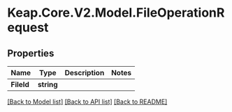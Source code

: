 # Keap.Core.V2.Model.FileOperationRequest

## Properties

Name | Type | Description | Notes
------------ | ------------- | ------------- | -------------
**FileId** | **string** |  | 

[[Back to Model list]](../README.md#documentation-for-models) [[Back to API list]](../README.md#documentation-for-api-endpoints) [[Back to README]](../README.md)

